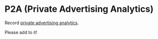 # P2A (Private Advertising Analytics)

Record [private advertising analytics](https://github.com/brave/brave-browser/wiki/Randomized-Response-for-Private-Advertising-Analytics).

Please add to it!
